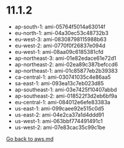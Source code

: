 
 # 11.1.2
- ap-south-1: ami-05764f5014a63014f
- eu-north-1: ami-04a30ec53c48732b3
- eu-west-3: ami-08308798115988b63
- eu-west-2: ami-0770f0f26837e094d
- eu-west-1: ami-08aa09c6185381cfd
- ap-northeast-3: ami-01e82edace61e72d1
- ap-northeast-2: ami-02ea89c387befccd6
- ap-northeast-1: ami-01c85877eb2b39383
- ca-central-1: ami-030741035c4e86aa5
- sa-east-1: ami-093ea13c7eb023d85
- ap-southeast-1: ami-03e7425f10407abbd
- ap-southeast-2: ami-018522f3d2eb6bf9a
- eu-central-1: ami-084012e6efe83383a
- us-east-1: ami-099caee92e515c0d5
- us-east-2: ami-04e2ca37a1d4ddd91
- us-west-1: ami-063bbf774491491c1
- us-west-2: ami-07e83cac35c99c1be

[Go back to aws.md](../../aws.md) 
